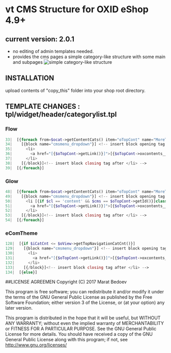 # vt CMS Structure for OXID eShop 4.9+
## current version: 2.0.1
* no editing of admin templates needed. 
* provides the cms pages a simple category-like structure with some main and subpages 
![simple category-like structure](https://raw.github.com/vanilla-thunder/vt-cmsstructure/screenshots/screenshot1.jpg)





## INSTALLATION
upload contents of "copy_this" folder into your shop root directory.
  
## TEMPLATE CHANGES : tpl/widget/header/categorylist.tpl
### Flow
````php
33|  [{foreach from=$ocat->getContentCats() item="oTopCont" name="MoreTopCms"}]
34|    [{block name="cmsmenu_dropdown"}] <!-- insert block opening tag before <li> -->
35|      <li>
36|        <a href="[{$oTopCont->getLink()}]">[{$oTopCont->oxcontents__oxtitle->value}]</a>
37|      </li>
38|    [{/block}]<!-- insert block closing tag after </li> -->
39|  [{/foreach}]
````
### Glow
 ````php
48|  [{foreach from=$ocat->getContentCats() item="oTopCont" name="MoreTopCms"}]
49|    [{block name="cmsmenu_dropdown"}] <!-- insert block opening tag before <li> -->
50|      <li [{if $cl == 'content' && $cms == $oTopCont->getId()}]class="active"[{/if}]>
51|        <a href="[{$oTopCont->getLink()}]">[{$oTopCont->oxcontents__oxtitle->value}]</a>
52|      </li>
53|    [{/block}]<!-- insert block closing tag after </li> -->
54|  [{/foreach}]
````
### eComTheme
 ````php
128|  [{if $iCatCnt <= $oView->getTopNavigationCatCnt()}]
129|    [{block name="cmsmenu_dropdown"}] <!-- insert block opening tag before <li> -->
130|      <li>
131|        <a href="[{$oTopCont->getLink()}]">[{$oTopCont->oxcontents__oxtitle->value}]</a>
132|      </li>
133|    [{/block}]<!-- insert block closing tag after </li> -->
134|  [{else}]
````

##LICENSE AGREEMEN
Copyright (C) 2017  Marat Bedoev

This program is free software;
you can redistribute it and/or modify it under the terms of the GNU General Public License as published by the Free Software Foundation;
either version 3 of the License, or (at your option) any later version.

This program is distributed in the hope that it will be useful, but WITHOUT ANY WARRANTY;
without even the implied warranty of MERCHANTABILITY or FITNESS FOR A PARTICULAR PURPOSE. See the GNU General Public License for more details.
You should have received a copy of the GNU General Public License along with this program; if not, see <http://www.gnu.org/licenses/>
